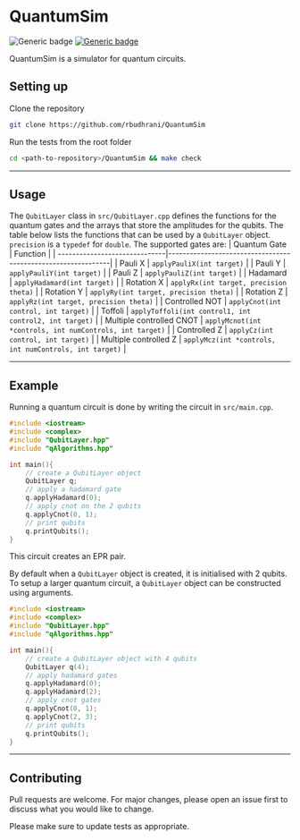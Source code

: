 # QuantumSim

![Generic badge](https://img.shields.io/badge/Version-0.10-blue.svg)
[![Generic badge](https://img.shields.io/badge/License-MIT-green.svg)](https://opensource.org/licenses/MIT)

QuantumSim is a simulator for quantum circuits.

## Setting up

Clone the repository
```zsh 
git clone https://github.com/rbudhrani/QuantumSim
```

Run the tests from the root folder
```zsh 
cd <path-to-repository>/QuantumSim && make check
```
___
## Usage
The `QubitLayer` class in `src/QubitLayer.cpp` defines the functions for the quantum gates and the arrays that store the amplitudes for the qubits. The table below lists the functions that can be used by a `QubitLayer` object. `precision` is a `typedef` for `double`. The supported gates are:
| Quantum Gate                  | Function                                                     |
| ------------------------------|--------------------------------------------------------------|
| Pauli X                       | `applyPauliX(int target)`                                    |
| Pauli Y                       | `applyPauliY(int target)`                                    |
| Pauli Z                       | `applyPauliZ(int target)`                                    |
| Hadamard                      | `applyHadamard(int target)`                                  |
| Rotation X                    | `applyRx(int target, precision theta)`                       |
| Rotation Y                    | `applyRy(int target, precision theta)`                       |
| Rotation Z                    | `applyRz(int target, precision theta)`                       |
| Controlled NOT                | `applyCnot(int control, int target)`                         |
| Toffoli                       | `applyToffoli(int control1, int control2, int target)`       |
| Multiple controlled CNOT      | `applyMcnot(int *controls, int numControls, int target)`     |
| Controlled Z                  | `applyCz(int control, int target)`                           |
| Multiple controlled Z         | `applyMcz(int *controls, int numControls, int target)`       | 
___
## Example

Running a quantum circuit is done by writing the circuit in `src/main.cpp`.
```cpp 
#include <iostream>
#include <complex>
#include "QubitLayer.hpp"
#include "qAlgorithms.hpp"

int main(){
    // create a QubitLayer object
    QubitLayer q;
    // apply a hadamard gate
    q.applyHadamard(0);
    // apply cnot on the 2 qubits
    q.applyCnot(0, 1);
    // print qubits
    q.printQubits();
}
```
This circuit creates an EPR pair.

By default when a `QubitLayer` object is created, it is initialised with 2 qubits. To setup a larger quantum circuit, a `QubitLayer` object can be constructed using arguments.
```cpp 
#include <iostream>
#include <complex>
#include "QubitLayer.hpp"
#include "qAlgorithms.hpp"

int main(){
    // create a QubitLayer object with 4 qubits
    QubitLayer q(4);
    // apply hadamard gates
    q.applyHadamard(0);
    q.applyHadamard(2);
    // apply cnot gates
    q.applyCnot(0, 1);
    q.applyCnot(2, 3);
    // print qubits
    q.printQubits();
}
```
___
## Contributing
Pull requests are welcome. For major changes, please open an issue first to discuss what you would like to change.

Please make sure to update tests as appropriate.